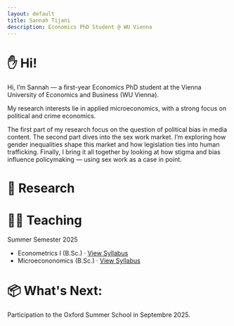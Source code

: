 ```yaml
---
layout: default
title: Sannah Tijani
description: Economics PhD Student @ WU Vienna
---
```


# ✋ Hi!

Hi, I’m Sannah — a first-year Economics PhD student at the Vienna University of Economics and Business (WU Vienna).

My research interests lie in applied microeconomics, with a strong focus on political and crime economics.

The first part of my research focus on the question of political bias in media content. The second part dives into the sex work market. I’m exploring how gender inequalities shape this market and how legislation ties into human trafficking. Finally, I bring it all together by looking at how stigma and bias influence policymaking — using sex work as a case in point. 

# 📝 Research



# 👨‍🏫 Teaching

Summer Semester 2025 
* Econometrics I (B.Sc.) · [View Syllabus](https://vvz.wu.ac.at/cgi-bin/vvz.pl?C=L;I=5319;LV=3;L2=S;L3=S;U=H;S=25S;LANG=EN) 
* Microecononomics (B.Sc.) · [View Syllabus](https://vvz.wu.ac.at/cgi-bin/vvz.pl?C=L;I=6359;LV=3;L2=S;L3=S;U=H;S=25S;LANG=EN) 



# 📦 What's Next: 
Participation to the Oxford Summer School in Septembre 2025. 

